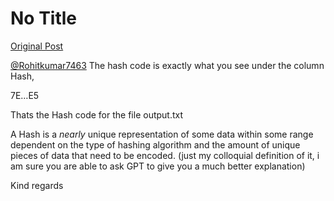 # No Title

[Original Post](https://discourse.onlinedegree.iitm.ac.in/t/161083/81)

<p><a class="mention" href="/u/rohitkumar7463">@Rohitkumar7463</a> The hash code is exactly what you see under the column Hash,</p>
<p>7E…E5</p>
<p>Thats the Hash code for the file output.txt</p>
<p>A Hash is a <em>nearly</em> unique representation of some data within some range dependent on the type of hashing algorithm and the amount of unique pieces of data that need to be encoded. (just my colloquial definition of it, i am sure you are able to ask GPT to give you a much better explanation)</p>
<p>Kind regards</p>